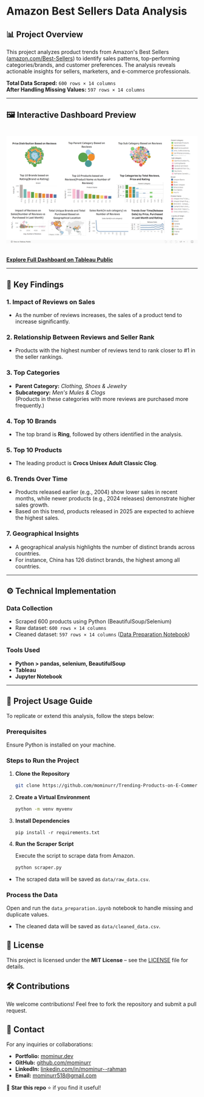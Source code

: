 # Amazon Best Sellers Data Analysis

## 📊 Project Overview
This project analyzes product trends from Amazon's Best Sellers ([amazon.com/Best-Sellers](https://www.amazon.com/Best-Sellers/zgbs/)) to identify sales patterns, top-performing categories/brands, and customer preferences. The analysis reveals actionable insights for sellers, marketers, and e-commerce professionals.

**Total Data Scraped:** `600 rows × 14 columns`<br/>
**After Handling Missing Values:** `597 rows × 14 columns`

---

## 🖼️ Interactive Dashboard Preview
<br/>
<a href="https://public.tableau.com/app/profile/mominur.rahman/viz/AmazonBestSellersDataAnalysis/Dashboard" target="_blank">
  <img src="dashboard.png" alt="Amazon Best Sellers Dashboard">
</a><br/><br/>

**[Explore Full Dashboard on Tableau Public](https://public.tableau.com/app/profile/mominur.rahman/viz/AmazonBestSellersDataAnalysis/Dashboard)**

---

## 🔑 Key Findings

### 1. **Impact of Reviews on Sales**  
   - As the number of reviews increases, the sales of a product tend to increase significantly.

### 2. **Relationship Between Reviews and Seller Rank**  
   - Products with the highest number of reviews tend to rank closer to #1 in the seller rankings.

### 3. **Top Categories**  
   - **Parent Category:** *Clothing, Shoes & Jewelry*  
   - **Subcategory:** *Men's Mules & Clogs*  
     (Products in these categories with more reviews are purchased more frequently.)

### 4. **Top 10 Brands**  
   - The top brand is **Ring**, followed by others identified in the analysis.

### 5. **Top 10 Products**  
   - The leading product is **Crocs Unisex Adult Classic Clog**.

### 6. **Trends Over Time**  
   - Products released earlier (e.g., 2004) show lower sales in recent months, while newer products (e.g., 2024 releases) demonstrate higher sales growth.  
   - Based on this trend, products released in 2025 are expected to achieve the highest sales.

### 7. **Geographical Insights**  
   - A geographical analysis highlights the number of distinct brands across countries.  
   - For instance, China has 126 distinct brands, the highest among all countries.

---

## ⚙️ Technical Implementation

### Data Collection
- Scraped 600 products using Python (BeautifulSoup/Selenium)
- Raw dataset: `600 rows × 14 columns`
- Cleaned dataset: `597 rows × 14 columns` ([Data Preparation Notebook](data_preparation.ipynb))

### Tools Used

- **Python > pandas, selenium, BeautifulSoup**
- **Tableau**
- **Jupyter Notebook**

---

## 🚀 Project Usage Guide

To replicate or extend this analysis, follow the steps below:

### Prerequisites
Ensure Python is installed on your machine.

### Steps to Run the Project

1. **Clone the Repository**  
   ```bash
   git clone https://github.com/mominurr/Trending-Products-on-E-Commerce-Website.git
    ```
2. **Create a Virtual Environment**

    ```bash
    python -m venv myvenv
    ```
3. **Install Dependencies**

    ```
    pip install -r requirements.txt
    ```
4. **Run the Scraper Script**

    Execute the script to scrape data from Amazon.
    ```bash
    python scraper.py
    ```
- The scraped data will be saved as ``data/raw_data.csv``.

### **Process the Data**

Open and run the `data_preparation.ipynb` notebook to handle missing and duplicate values.

- The cleaned data will be saved as ``data/cleaned_data.csv``.

## 📜 License
This project is licensed under the **MIT License** – see the [LICENSE](LICENSE) file for details.

## 🛠️ Contributions
We welcome contributions! Feel free to fork the repository and submit a pull request.

## 📩 Contact
For any inquiries or collaborations:
- **Portfolio:** [mominur.dev](https://mominur.dev)
- **GitHub:** [github.com/mominurr](https://github.com/mominurr)
- **LinkedIn:** [linkedin.com/in/mominur--rahman](https://www.linkedin.com/in/mominur--rahman/)
- **Email:** mominurr518@gmail.com

🚀 **Star this repo** ⭐ if you find it useful!
